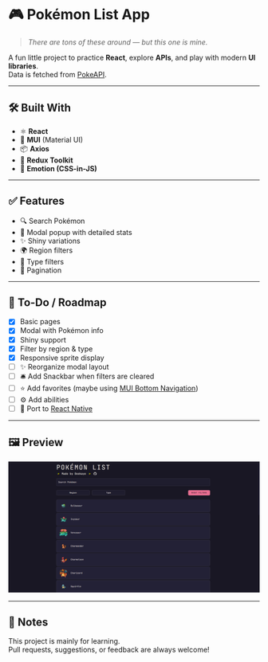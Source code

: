 # 🎮 Pokémon List App

> _There are tons of these around — but this one is mine._

A fun little project to practice **React**, explore **APIs**, and play with modern **UI libraries**.  
Data is fetched from [PokeAPI](https://pokeapi.co/).

---

## 🛠️ Built With

- ⚛️ **React**
- 🎨 **MUI** (Material UI)
- 📦 **Axios**
- 🔁 **Redux Toolkit**
- 💅 **Emotion (CSS-in-JS)**

---

## ✅ Features

- 🔍 Search Pokémon
- 📄 Modal popup with detailed stats
- ✨ Shiny variations
- 🌍 Region filters
- 🧬 Type filters
- 📃 Pagination

---

## 🧠 To-Do / Roadmap

- [x] Basic pages
- [x] Modal with Pokémon info
- [x] Shiny support
- [x] Filter by region & type
- [x] Responsive sprite display
- [ ] ✨ Reorganize modal layout
- [ ] 🛎️ Add Snackbar when filters are cleared
- [ ] ⭐ Add favorites (maybe using [MUI Bottom Navigation](https://mui.com/material-ui/react-bottom-navigation/))
- [ ] ⚙️ Add abilities
- [ ] 📱 Port to [React Native](https://reactnative.dev)

---

## 🖼️ Preview

![App Screenshot](./screenshot.png)

---

## 📝 Notes

This project is mainly for learning.  
Pull requests, suggestions, or feedback are always welcome!
